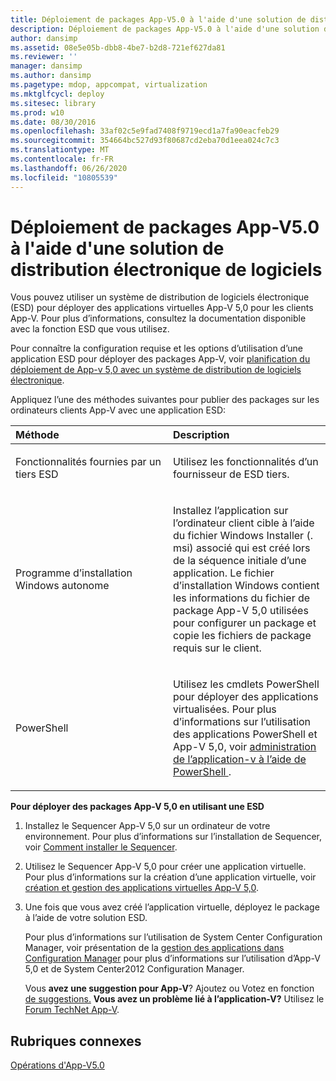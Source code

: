```yaml
---
title: Déploiement de packages App-V5.0 à l'aide d'une solution de distribution électronique de logiciels
description: Déploiement de packages App-V5.0 à l'aide d'une solution de distribution électronique de logiciels
author: dansimp
ms.assetid: 08e5e05b-dbb8-4be7-b2d8-721ef627da81
ms.reviewer: ''
manager: dansimp
ms.author: dansimp
ms.pagetype: mdop, appcompat, virtualization
ms.mktglfcycl: deploy
ms.sitesec: library
ms.prod: w10
ms.date: 08/30/2016
ms.openlocfilehash: 33af02c5e9fad7408f9719ecd1a7fa90eacfeb29
ms.sourcegitcommit: 354664bc527d93f80687cd2eba70d1eea024c7c3
ms.translationtype: MT
ms.contentlocale: fr-FR
ms.lasthandoff: 06/26/2020
ms.locfileid: "10805539"
---
```

# Déploiement de packages App-V5.0 à l'aide d'une solution de distribution électronique de logiciels


Vous pouvez utiliser un système de distribution de logiciels électronique (ESD) pour déployer des applications virtuelles App-V 5,0 pour les clients App-V. Pour plus d’informations, consultez la documentation disponible avec la fonction ESD que vous utilisez.

Pour connaître la configuration requise et les options d’utilisation d’une application ESD pour déployer des packages App-V, voir [planification du déploiement de App-v 5,0 avec un système de distribution de logiciels électronique](planning-to-deploy-app-v-50-with-an-electronic-software-distribution-system.md).

Appliquez l’une des méthodes suivantes pour publier des packages sur les ordinateurs clients App-V avec une application ESD:

<table>
<colgroup>
<col width="50%" />
<col width="50%" />
</colgroup>
<thead>
<tr class="header">
<th align="left">Méthode</th>
<th align="left">Description</th>
</tr>
</thead>
<tbody>
<tr class="odd">
<td align="left"><p>Fonctionnalités fournies par un tiers ESD</p></td>
<td align="left"><p>Utilisez les fonctionnalités d’un fournisseur de ESD tiers.</p></td>
</tr>
<tr class="even">
<td align="left"><p>Programme d’installation Windows autonome</p></td>
<td align="left"><p>Installez l’application sur l’ordinateur client cible à l’aide du fichier Windows Installer (. msi) associé qui est créé lors de la séquence initiale d’une application. Le fichier d’installation Windows contient les informations du fichier de package App-V 5,0 utilisées pour configurer un package et copie les fichiers de package requis sur le client.</p></td>
</tr>
<tr class="odd">
<td align="left"><p>PowerShell</p></td>
<td align="left"><p>Utilisez les cmdlets PowerShell pour déployer des applications virtualisées. Pour plus d’informations sur l’utilisation des applications PowerShell et App-V 5,0, voir <a href="administering-app-v-by-using-powershell.md" data-raw-source="[Administering App-V by Using PowerShell](administering-app-v-by-using-powershell.md)"> administration de l’application-v à l’aide de PowerShell </a> .</p></td>
</tr>
</tbody>
</table>

 

**Pour déployer des packages App-V 5,0 en utilisant une ESD**

1.  Installez le Sequencer App-V 5,0 sur un ordinateur de votre environnement. Pour plus d’informations sur l’installation de Sequencer, voir [Comment installer le Sequencer](how-to-install-the-sequencer-beta-gb18030.md).

2.  Utilisez le Sequencer App-V 5,0 pour créer une application virtuelle. Pour plus d’informations sur la création d’une application virtuelle, voir [création et gestion des applications virtuelles App-V 5,0](creating-and-managing-app-v-50-virtualized-applications.md).

3.  Une fois que vous avez créé l’application virtuelle, déployez le package à l’aide de votre solution ESD.

    Pour plus d’informations sur l’utilisation de System Center Configuration Manager, voir présentation de la [gestion des applications dans Configuration Manager](https://go.microsoft.com/fwlink/?LinkId=281816) pour plus d’informations sur l’utilisation d’App-V 5,0 et de System Center2012 Configuration Manager.

    Vous **avez une suggestion pour App-V**? Ajoutez ou Votez en fonction [de suggestions.](http://appv.uservoice.com/forums/280448-microsoft-application-virtualization) **Vous avez un problème lié à l’application-V?** Utilisez le [Forum TechNet App-V](https://social.technet.microsoft.com/Forums/home?forum=mdopappv).

## Rubriques connexes


[Opérations d'App-V5.0](operations-for-app-v-50.md)

 

 





